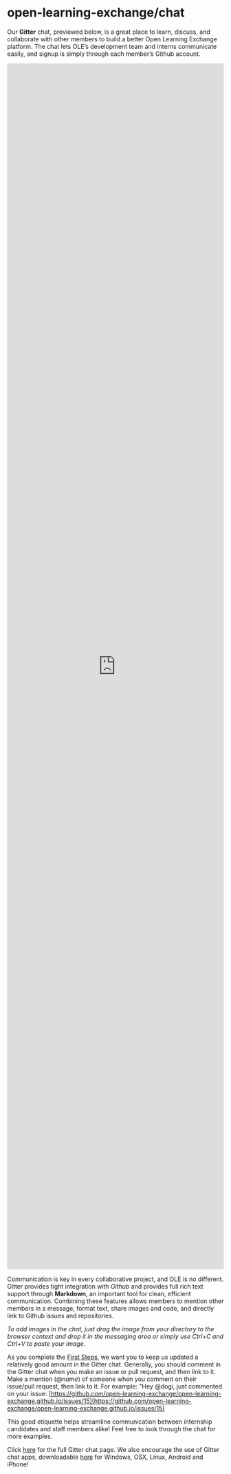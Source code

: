 # open-learning-exchange/chat

Our **Gitter** chat, previewed below, is a great place to learn, discuss, and collaborate with other members to build a better Open Learning Exchange platform. The chat lets OLE’s development team and interns communicate easily, and signup is simply through each member’s Github account.



<iframe src="https://gitter.im/open-learning-exchange/chat/~embed" style="width: 100%;border:none;height:70vh;"></iframe>



Communication is key in every collaborative project, and OLE is no different. Gitter provides tight integration with *Github* and provides full rich text support through **Markdown**, an important tool for clean, efficient communication. Combining these features allows members to mention other members in a message, format text, share images and code, and directly link to Github issues and repositories.

*To add images in the chat, just drag the image from your directory to the browser context and drop it in the messaging area or simply use Ctrl+C and Ctrl+V to paste your image.*

As you complete the [First Steps](firststeps.md), we want you to keep us updated a relatively good amount in the Gitter chat. Generally, you should comment in the Gitter chat when you make an issue or pull request, and then link to it. Make a mention (@*name*) of someone when you comment on their issue/pull request, then link to it.
For example:
  "Hey @dogi, just commented on your issue: [https://github.com/open-learning-exchange/open-learning-exchange.github.io/issues/15](https://github.com/open-learning-exchange/open-learning-exchange.github.io/issues/15)
  
This good etiquette helps streamline communication between internship candidates and staff members alike! Feel free to look through the chat for more examples.

Click [here](https://gitter.im/open-learning-exchange/chat) for the full Gitter chat page. We also encourage the use of Gitter chat apps, downloadable [here](https://gitter.im/apps) for Windows, OSX, Linux, Android and iPhone!
